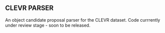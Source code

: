 ## CLEVR PARSER
An object candidate proposal parser for the CLEVR dataset. Code currrently under review stage - soon to be released. 
